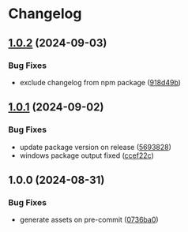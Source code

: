 # Changelog

## [1.0.2](https://github.com/esbuild-plugins-community/esbuild-plugin-webpack-analyzer/compare/v1.0.1...v1.0.2) (2024-09-03)


### Bug Fixes

* exclude changelog from npm package ([918d49b](https://github.com/esbuild-plugins-community/esbuild-plugin-webpack-analyzer/commit/918d49bc09b1a48fe50b3303629ab91a94ec5a81))

## [1.0.1](https://github.com/esbuild-plugins-community/esbuild-plugin-webpack-analyzer/compare/v1.0.0...v1.0.1) (2024-09-02)


### Bug Fixes

* update package version on release ([5693828](https://github.com/esbuild-plugins-community/esbuild-plugin-webpack-analyzer/commit/5693828a4ade36a3ac1df6fdd50b97c35981b2f4))
* windows package output fixed ([ccef22c](https://github.com/esbuild-plugins-community/esbuild-plugin-webpack-analyzer/commit/ccef22cc2b728e44bd13577666275077940b978b))

## 1.0.0 (2024-08-31)


### Bug Fixes

* generate assets on pre-commit ([0736ba0](https://github.com/esbuild-plugins-community/esbuild-plugin-webpack-analyzer/commit/0736ba0b0eb0bdaa0cbdca1d3ee4da92882f4609))
